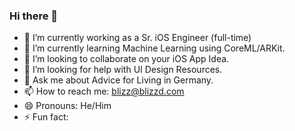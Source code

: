 ### Hi there 👋


- 🔭 I’m currently working as a Sr. iOS Engineer (full-time)
- 🌱 I’m currently learning Machine Learning using CoreML/ARKit.
- 👯 I’m looking to collaborate on your iOS App Idea.
- 🤔 I’m looking for help with UI Design Resources.
- 💬 Ask me about Advice for Living in Germany.
- 📫 How to reach me: blizz@blizzd.com
- 😄 Pronouns: He/Him
- ⚡ Fun fact: 

